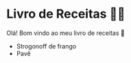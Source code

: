 # Livro de Receitas :man_cook:

Olá! Bom vindo ao meu livro de receitas :wave:

- Strogonoff de frango
- Pavê

